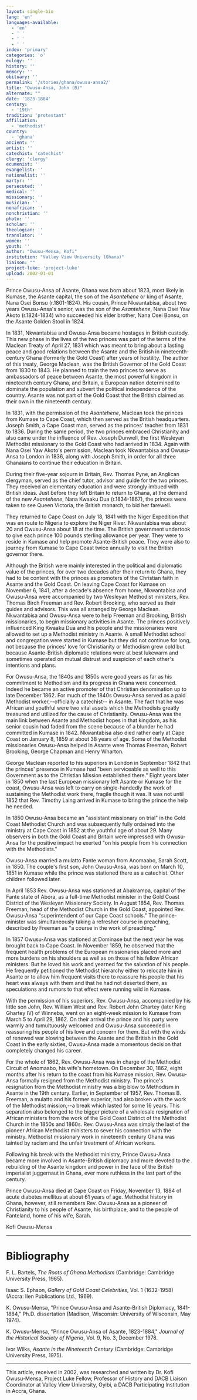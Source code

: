 ```yaml
---
layout: single-bio
lang: 'en'
languages-available:
  - 'en'
  - ' '
  - ' '
  - ' '
index: 'primary'
categories: 'o'
eulogy: ''
history: ''
memory: ''
obituary: ''
permalink: '/stories/ghana/owusu-ansa2/'
title: "Owusu-Ansa, John (B)"
alternate: ""
date: '1823-1884'
century:
  - '19th'
tradition: 'protestant'
affiliation:
  - 'methodist'
country:
  - 'ghana'
ancient: ''
artist: ''
catechist: 'catechist'
clergy: 'clergy'
ecumenist: ''
evangelist: ''
nationalist: ''
martyr: ''
persecuted: ''
medical: ''
missionary: ''
musician: ''
nonafrican: ''
nonchristian: ''
photo: ''
scholar: ''
theologian: ''
translator: ''
women: ''
youth: ''
author: "Owusu-Mensa, Kofi"
institution: "Valley View University (Ghana)"
liaison: ""
project-luke: 'project-luke'
upload: 2002-01-01
---
```




Prince Owusu-Ansa of Asante, Ghana was born about 1823, most likely in Kumase, the Asante capital, the son of the *Asantehene* or king of Asante, Nana Osei Bonsu (r.1801-1824).  His cousin, Prince Nkwantabisa, about two years Owusu-Ansa's senior, was the son of the *Asantehene*, Nana Osei Yaw Akoto (r.1824-1834) who succeeded his elder brother, Nana Osei Bonsu, on the Asante Golden Stool in 1824.

In 1831, Nkwantabisa and Owusu-Ansa became hostages in British custody.  This new phase in the lives of the two princes was part of the terms of the Maclean Treaty of April 27, 1831 which was meant to bring about a lasting peace and good relations between the Asante and the British in nineteenth-century Ghana (formerly the Gold Coast) after years of hostility.  The author of this treaty, George Maclean, was the British Governor of the Gold Coast from 1830 to 1843.  He planned to train the two princes to serve as ambassadors of peace between Asante, the most powerful kingdom in nineteenth century Ghana, and Britain, a European nation determined to dominate the population and subvert the political independence of the country.  Asante was not part of the Gold Coast that the British claimed as their own in the nineteenth century.

In 1831, with the permission of the *Asantehene*, Maclean took the princes from Kumase to Cape Coast, which then served as the British headquarters.  Joseph Smith, a Cape Coast man, served as the princes' teacher from 1831 to 1836.  During the same period, the two princes embraced Christianity and also came under the influence of Rev. Joseph Dunwell, the first Wesleyan Methodist missionary to the Gold Coast who had arrived in 1834.  Again with Nana Osei Yaw Akoto's permission, Maclean took Nkwantabisa and Owusu-Ansa to London in 1836, along with Joseph Smith, in order for all three Ghanaians to continue their education in Britain.

During their five-year sojourn in Britain, Rev. Thomas Pyne, an Anglican clergyman, served as the chief tutor, advisor and guide for the two princes.  They received an elementary education and were strongly imbued with British ideas.  Just before they left Britain to return to Ghana, at the demand of the new *Asantehene*, Nana Kwaaku Dua (r.1834-1867), the princes were taken to see Queen Victoria, the British monarch, to bid her farewell.

They returned to Cape Coast on July 18, 1841 with the Niger Expedition that was en route to Nigeria to explore the Niger River.  Nkwantabisa was about 20 and Owusu-Ansa about 18 at the time.  The British government undertook to give each prince 100 pounds sterling allowance per year.  They were to reside in Kumase and help promote Asante-British peace.  They were also to journey from Kumase to Cape Coast twice annually to visit the British governor there.

Although the British were mainly interested in the political and diplomatic value of the princes, for over two decades after their return to Ghana, they had to be content with the princes as promoters of the Christian faith in Asante and the Gold Coast.  On leaving Cape Coast for Kumase on November 6, 1841, after a decade's absence from home, Nkwantabisa and Owusu-Ansa were accompanied by two Wesleyan Methodist ministers, Rev. Thomas Birch Freeman and Rev. Robert Brooking, who served as their guides and advisors.  This was all arranged by George Maclean.  Nkwantabisa and Owusu-Ansa were to help Freeman and Brooking, British missionaries, to begin missionary activities in Asante.  The princes positively influenced King Kwaaku Dua and his people and the missionaries were allowed to set up a Methodist ministry in Asante.  A small Methodist school and congregation were started in Kumase but they did not continue for long, not because the princes' love for Christianity or Methodism grew cold but because Asante-British diplomatic relations were at best lukewarm and sometimes operated on mutual distrust and suspicion of each other's intentions and plans.

For Owusu-Ansa, the 1840s and 1850s were good years as far as his commitment to Methodism and its progress in Ghana were concerned.  Indeed he became an active promoter of that Christian denomination up to late December 1862.  For much of the 1840s Owusu-Ansa served as a paid Methodist worker,--officially a catechist-- in Asante.  The fact that he was African and youthful were two vital assets which the Methodists greatly treasured and utilized for the cause of Christianity.  Owusu-Ansa was the main link between Asante and Methodist hopes in that kingdom, as his senior cousin had faded from the scene because of a blunder he had committed in Kumase in 1842.  Nkwantabisa also died rather early at Cape Coast on January 8, 1859 at about 38 years of age.  Some of the Methodist missionaries Owusu-Ansa helped in Asante were Thomas Freeman, Robert Brooking, George Chapman and Henry Wharton.

George Maclean reported to his superiors in London in September 1842 that the princes' presence in Kumase had "been serviceable as well to this Government as to the Christian Mission established there."  Eight years later in 1850 when the last European missionary left Asante or Kumase for the coast, Owusu-Ansa was left to carry on single-handedly the work of sustaining the Methodist work there, fragile though it was.  It was not until 1852 that Rev. Timothy Laing arrived in Kumase to bring the prince the help he needed.

In 1850 Owusu-Ansa became an "assistant missionary on trial" in the Gold Coast Methodist Church and was subsequently fully ordained into the ministry at Cape Coast in 1852 at the youthful age of about 29.  Many observers in both the Gold Coast and Britain were impressed with Owusu-Ansa for the positive impact he exerted "on his people from his connection with the Methodists."

Owusu-Ansa married a mulatto Fante woman from Anomaabo, Sarah Scott, in 1850.  The couple's first son, John Owusu-Ansa, was born on March 10, 1851 in Kumase while the prince was stationed there as a catechist.  Other children followed later.

In April 1853 Rev. Owusu-Ansa was stationed at Abakrampa, capital of the Fante state of Abora, as a full-time Methodist minister in the Gold Coast District of the Wesleyan Missionary Society.  In August 1854, Rev. Thomas Freeman, head of the Methodist Church in the Gold Coast, appointed Rev. Owusu-Ansa "superintendent of our Cape Coast schools."  The prince-minister was simultaneously taking a refresher course in preaching, described by Freeman as "a course in the work of preaching."

In 1857 Owusu-Ansa was stationed at Dominase but the next year he was brought back to Cape Coast. In November 1859, he observed that the frequent health problems of the European missionaries placed more and more burdens on his shoulders as well as on those of his fellow African ministers.  But he loved his work and yearned for the salvation of his people.  He frequently petitioned the Methodist hierarchy either to relocate him in Asante or to allow him frequent visits there to reassure his people that his heart was always with them and that he had not deserted them, as speculations and rumors to that effect were running wild in Kumase.

With the permission of his superiors, Rev. Owusu-Ansa, accompanied by his little son John, Rev. William West and Rev. Robert John Ghartey (later King Ghartey IV) of Winneba, went on an eight-week mission to Kumase from March 5 to April 29, 1862.  On their arrival the prince and his party were warmly and tumultuously welcomed and Owusu-Ansa succeeded in reassuring his people of his love and concern for them.  But with the winds of renewed war blowing between the Asante and the British in the Gold Coast in the early sixties, Owusu-Ansa made a momentous decision that completely changed his career.

For the whole of 1862, Rev. Owusu-Ansa was in charge of the Methodist Circuit of Anomaabo, his wife's hometown.  On December 30, 1862, eight months after his return to the coast from his Kumase mission, Rev. Owusu-Ansa formally resigned from the Methodist ministry. The prince's resignation from the Methodist ministry was a big blow to Methodism in Asante in the 19th century.  Earlier, in September of 1957, Rev. Thomas B. Freeman, a mulatto and his former superior, had also broken with the work of the Methodist mission,--a break which lasted for some 16 years.  This separation also belonged to the bigger picture of a wholesale resignation of African ministers from the work of the Gold Coast District of the Methodist Church in the 1850s and 1860s.  Rev. Owusu-Ansa was simply the last of the pioneer African Methodist ministers to sever his connection with the ministry.  Methodist missionary work in nineteenth century Ghana was tainted by racism and the unfair treatment of African workers.

Following his break with the Methodist ministry, Prince Owusu-Ansa became more involved in Asante-British diplomacy and more devoted to the rebuilding of the Asante kingdom and power in the face of the British imperialist juggernaut in Ghana, ever more ruthless in the last part of the century.

Prince Owusu-Ansa died at Cape Coast on Friday, November 13, 1884 of acute diabetes mellitus at about 61 years of age.  Methodist history in Ghana, however, still remembers Rev. Owusu-Ansa as a pioneer of Christianity to his people of Asante, his birthplace, and to the people of Fanteland, home of his wife, Sarah.

Kofi Owusu-Mensa

---

# Bibliography

F. L. Bartels, *The Roots of Ghana Methodism* (Cambridge: Cambridge University Press, 1965).

Isaac S. Ephson, *Gallery of Gold Coast Celebrities*, Vol. 1 (1632-1958) (Accra: Ilen Publications Ltd., 1969).

K. Owusu-Mensa, "Prince Owusu-Ansa and Asante-British Diplomacy, 1841-1884," Ph.D. dissertation (Madison, Wisconsin: University of Wisconsin, May 1974).

K. Owusu-Mensa, "Prince Owusu-Ansa of Asante, 1823-1884," *Journal of the Historical Society of  Nigeria*, Vol. 9, No. 3, December 1978.

Ivor Wilks, *Asante in the Nineteenth Century* (Cambridge: Cambridge University Press, 1975).

---

This article, received in 2002, was researched and written by Dr. Kofi Owusu-Mensa, Project Luke Fellow, Professor of History and DACB Liaison Coordinator at Valley View University, Oyibi, a DACB Participating Institution in Accra, Ghana.
